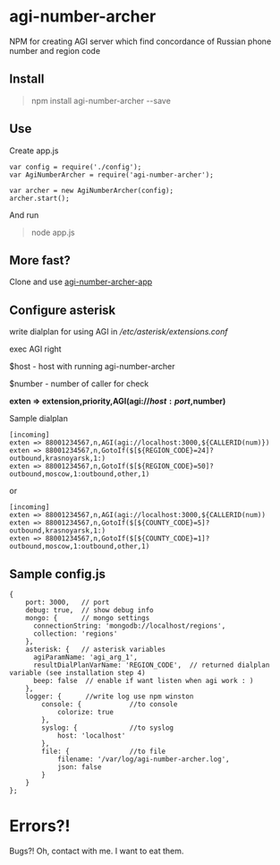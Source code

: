# agi-number-archer

NPM for creating AGI server which find concordance of Russian phone number and region code

## Install

> npm install agi-number-archer --save

## Use

Create app.js
`````
var config = require('./config');
var AgiNumberArcher = require('agi-number-archer');

var archer = new AgiNumberArcher(config);
archer.start();
`````
And run

> node app.js

## More fast?

Clone and use [agi-number-archer-app](http://github.com/antirek/agi-number-archer-app)



## Configure asterisk

write dialplan for using AGI in */etc/asterisk/extensions.conf*

exec AGI right

$host - host with running agi-number-archer

$number - number of caller for check

**exten => extension,priority,AGI(agi://$host:port,$number)**

Sample dialplan

`````
[incoming]
exten => 88001234567,n,AGI(agi://localhost:3000,${CALLERID(num)})
exten => 88001234567,n,GotoIf($[${REGION_CODE}=24]?outbound,krasnoyarsk,1:)
exten => 88001234567,n,GotoIf($[${REGION_CODE}=50]?outbound,moscow,1:outbound,other,1)
`````
or

`````
[incoming]
exten => 88001234567,n,AGI(agi://localhost:3000,${CALLERID(num))
exten => 88001234567,n,GotoIf($[${COUNTY_CODE}=5]?outbound,krasnoyarsk,1:)
exten => 88001234567,n,GotoIf($[${COUNTY_CODE}=1]?outbound,moscow,1:outbound,other,1)
`````



## Sample config.js

`````
{
    port: 3000,   // port
    debug: true,  // show debug info
    mongo: {      // mongo settings
      connectionString: 'mongodb://localhost/regions',  
      collection: 'regions'
    },
    asterisk: {   // asterisk variables
      agiParamName: 'agi_arg_1',
      resultDialPlanVarName: 'REGION_CODE',  // returned dialplan variable (see installation step 4)
      beep: false  // enable if want listen when agi work : )
    },
    logger: {      //write log use npm winston
        console: {            //to console
            colorize: true            
        },
        syslog: {             //to syslog
            host: 'localhost'            
        },
        file: {               //to file
            filename: '/var/log/agi-number-archer.log',
            json: false
        }
    }
};

`````


Errors?!
========

Bugs?! Oh, contact with me. I want to eat them.

